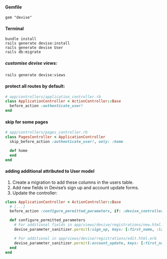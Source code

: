 #### Gemfile
`gem "devise"`
#### Terminal
`bundle install` <br>
`rails generate devise:install` <br>
`rails generate devise User` <br>
`rails db:migrate` <br>
##### customise devise views:
`rails generate devise:views`

#### protect all routes by default:
```ruby
# app/controllers/application_controller.rb
class ApplicationController < ActionController::Base
  before_action :authenticate_user!
end
```

#### skip for some pages
```ruby
# app/controllers/pages_controller.rb
class PagesController < ApplicationController
  skip_before_action :authenticate_user!, only: :home

  def home
  end
end
```
#### adding additional attributed to User model
1. Create a migration to add these columns in the users table.
2. Add new fields in Devise’s sign up and account update forms.
3. Update the controller:
```ruby
class ApplicationController < ActionController::Base
  # [...]
  before_action :configure_permitted_parameters, if: :devise_controller?

  def configure_permitted_parameters
    # For additional fields in app/views/devise/registrations/new.html.erb
    devise_parameter_sanitizer.permit(:sign_up, keys: [:first_name, :last_name])

    # For additional in app/views/devise/registrations/edit.html.erb
    devise_parameter_sanitizer.permit(:account_update, keys: [:first_name, :last_name])
  end
end
```
